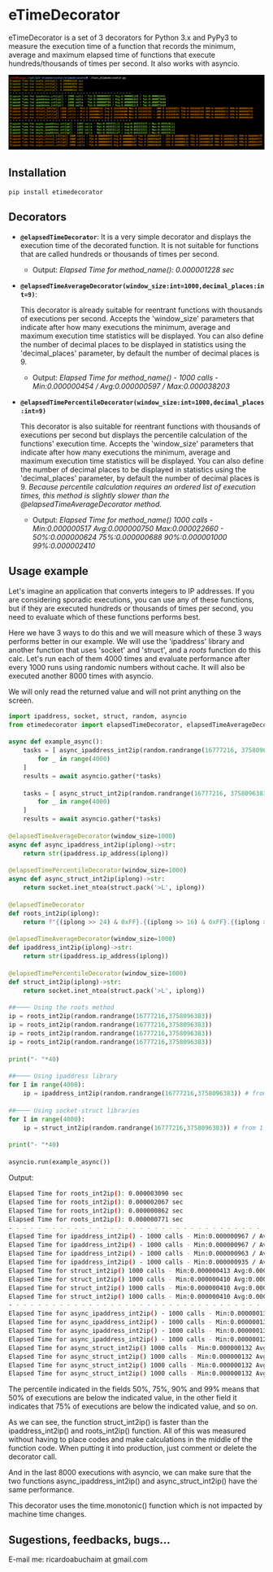 # eTimeDecorator

eTimeDecorator is a set of 3 decorators for Python 3.x and PyPy3 to measure the execution time of a function that records the minimum, average and maximum elapsed time of functions that execute hundreds/thousands of times per second. It also works with asyncio.

![](https://raw.githubusercontent.com/rabuchaim/etimedecorator/main/example.png)

## Installation

```
pip install etimedecorator
```

## Decorators

- **`@elapsedTimeDecorator`**: It is a very simple decorator and displays the execution time of the decorated function. It is not suitable for functions that are called hundreds or thousands of times per second.
    - Output: *Elapsed Time for method_name(): 0.000001228 sec*

- **`@elapsedTimeAverageDecorator(window_size:int=1000,decimal_places:int=9)`**:

    This decorator is already suitable for reentrant functions with thousands of executions per second. Accepts the 'window_size' parameters that indicate after how many executions the minimum, average and maximum execution time statistics will be displayed. You can also define the number of decimal places to be displayed in statistics using the 'decimal_places' parameter, by default the number of decimal places is 9.

    - Output: *Elapsed Time for method_name() - 1000 calls - Min:0.000000454 / Avg:0.000000597 / Max:0.000038203*

- **`@elapsedTimePercentileDecorator(window_size:int=1000,decimal_places:int=9)`**

    This decorator is also suitable for reentrant functions with thousands of executions per second but displays the percentile calculation of the functions' execution time. Accepts the 'window_size' parameters that indicate after how many executions the minimum, average and maximum execution time statistics will be displayed. You can also define the number of decimal places to be displayed in statistics using the 'decimal_places' parameter, by default the number of decimal places is 9. *Because percentile calculation requires an ordered list of execution times, this method is slightly slower than the @elapsedTimeAverageDecorator method.*

    - Output: *Elapsed Time for method_name() 1000 calls - Min:0.000000517 Avg:0.000000750 Max:0.000022660 - 50%:0.000000624 75%:0.000000688 90%:0.000001000 99%:0.000002410*


## Usage example

Let's imagine an application that converts integers to IP addresses. If you are considering sporadic executions, you can use any of these functions, but if they are executed hundreds or thousands of times per second, you need to evaluate which of these functions performs best.

Here we have 3 ways to do this and we will measure which of these 3 ways performs better in our example. We will use the 'ipaddress' library and another function that uses 'socket' and 'struct', and a *roots* function do this calc. Let's run each of them 4000 times and evaluate performance after every 1000 runs using randomic numbers without cache. It will also be executed another 8000 times with asyncio.

We will only read the returned value and will not print anything on the screen. 

```python
import ipaddress, socket, struct, random, asyncio
from etimedecorator import elapsedTimeDecorator, elapsedTimeAverageDecorator, elapsedTimePercentileDecorator

async def example_async():
    tasks = [ async_ipaddress_int2ip(random.randrange(16777216, 3758096383))
        for _ in range(4000)
    ]
    results = await asyncio.gather(*tasks)

    tasks = [ async_struct_int2ip(random.randrange(16777216, 3758096383))
        for _ in range(4000)
    ]
    results = await asyncio.gather(*tasks)

@elapsedTimeAverageDecorator(window_size=1000)
async def async_ipaddress_int2ip(iplong)->str:
    return str(ipaddress.ip_address(iplong))

@elapsedTimePercentileDecorator(window_size=1000)
async def async_struct_int2ip(iplong)->str:
    return socket.inet_ntoa(struct.pack('>L', iplong))

@elapsedTimeDecorator
def roots_int2ip(iplong):
    return f"{(iplong >> 24) & 0xFF}.{(iplong >> 16) & 0xFF}.{(iplong >> 8) & 0xFF}.{iplong & 0xFF}"

@elapsedTimeAverageDecorator(window_size=1000)
def ipaddress_int2ip(iplong)->str:
    return str(ipaddress.ip_address(iplong))

@elapsedTimePercentileDecorator(window_size=1000)
def struct_int2ip(iplong)->str:
    return socket.inet_ntoa(struct.pack('>L', iplong))

##──── Using the roots method 
ip = roots_int2ip(random.randrange(16777216,3758096383))
ip = roots_int2ip(random.randrange(16777216,3758096383))
ip = roots_int2ip(random.randrange(16777216,3758096383))
ip = roots_int2ip(random.randrange(16777216,3758096383))

print("- "*40)

##──── Using ipaddress library 
for I in range(4000):
    ip = ipaddress_int2ip(random.randrange(16777216,3758096383)) # from 1.0.0.0 to 223.255.255.255
    
##──── Using socket-struct libraries
for I in range(4000):
    ip = struct_int2ip(random.randrange(16777216,3758096383)) # from 1.0.0.0 to 223.255.255.255

print("- "*40)

asyncio.run(example_async())

```
Output:
```bash
Elapsed Time for roots_int2ip(): 0.000003090 sec
Elapsed Time for roots_int2ip(): 0.000002067 sec
Elapsed Time for roots_int2ip(): 0.000000862 sec
Elapsed Time for roots_int2ip(): 0.000000771 sec
- - - - - - - - - - - - - - - - - - - - - - - - - - - - - - - - - - - - - - - -
Elapsed Time for ipaddress_int2ip() - 1000 calls - Min:0.000000967 / Avg:0.000001179 / Max:0.000025965
Elapsed Time for ipaddress_int2ip() - 1000 calls - Min:0.000000967 / Avg:0.000001758 / Max:0.000150562
Elapsed Time for ipaddress_int2ip() - 1000 calls - Min:0.000000963 / Avg:0.000001299 / Max:0.000150562
Elapsed Time for ipaddress_int2ip() - 1000 calls - Min:0.000000935 / Avg:0.000001079 / Max:0.000150562
Elapsed Time for struct_int2ip() 1000 calls - Min:0.000000413 Avg:0.000000514 Max:0.000041898 - 50%:0.000000451 75%:0.000000462 90%:0.000000474 99%:0.000000826
Elapsed Time for struct_int2ip() 1000 calls - Min:0.000000410 Avg:0.000000444 Max:0.000041898 - 50%:0.000000432 75%:0.000000441 90%:0.000000450 99%:0.000000505
Elapsed Time for struct_int2ip() 1000 calls - Min:0.000000410 Avg:0.000000513 Max:0.000041898 - 50%:0.000000500 75%:0.000000510 90%:0.000000521 99%:0.000000591
Elapsed Time for struct_int2ip() 1000 calls - Min:0.000000410 Avg:0.000000532 Max:0.000041898 - 50%:0.000000501 75%:0.000000526 90%:0.000000548 99%:0.000000928
- - - - - - - - - - - - - - - - - - - - - - - - - - - - - - - - - - - - - - - -
Elapsed Time for async_ipaddress_int2ip() - 1000 calls - Min:0.000000135 / Avg:0.000000354 / Max:0.000017034
Elapsed Time for async_ipaddress_int2ip() - 1000 calls - Min:0.000000133 / Avg:0.000000283 / Max:0.000017034
Elapsed Time for async_ipaddress_int2ip() - 1000 calls - Min:0.000000133 / Avg:0.000000339 / Max:0.000017034
Elapsed Time for async_ipaddress_int2ip() - 1000 calls - Min:0.000000120 / Avg:0.000000350 / Max:0.000024730
Elapsed Time for async_struct_int2ip() 1000 calls - Min:0.000000132 Avg:0.000000179 Max:0.000007117 - 50%:0.000000168 75%:0.000000173 90%:0.000000177 99%:0.000000210
Elapsed Time for async_struct_int2ip() 1000 calls - Min:0.000000132 Avg:0.000000231 Max:0.000011292 - 50%:0.000000170 75%:0.000000178 90%:0.000000186 99%:0.000001282
Elapsed Time for async_struct_int2ip() 1000 calls - Min:0.000000132 Avg:0.000000291 Max:0.000011292 - 50%:0.000000187 75%:0.000000194 90%:0.000000205 99%:0.000001917
Elapsed Time for async_struct_int2ip() 1000 calls - Min:0.000000132 Avg:0.000000456 Max:0.000015390 - 50%:0.000000277 75%:0.000000288 90%:0.000000463 99%:0.000004349
```
The percentile indicated in the fields 50%, 75%, 90% and 99% means that 50% of executions are below the indicated value, in the other field it indicates that 75% of executions are below the indicated value, and so on.

As we can see, the function struct_int2ip() is faster than the ipaddress_int2ip() and roots_int2ip() function. All of this was measured without having to place codes and make calculations in the middle of the function code. When putting it into production, just comment or delete the decorator call.

And in the last 8000 executions with asyncio, we can make sure that the two functions async_ipaddress_int2ip() and async_struct_int2ip() have the same performance.

This decorator uses the time.monotonic() function which is not impacted by machine time changes.

## Sugestions, feedbacks, bugs...

E-mail me: ricardoabuchaim at gmail.com
